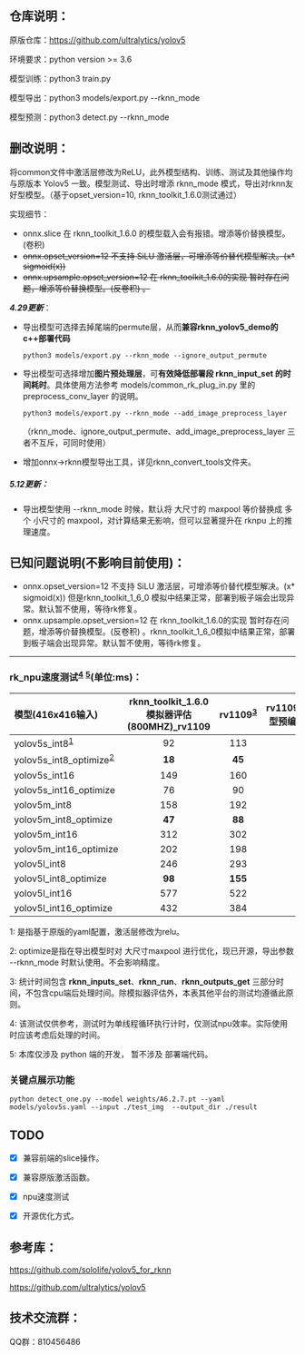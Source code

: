 ## 仓库说明：

原版仓库：https://github.com/ultralytics/yolov5

环境要求：python version >= 3.6

模型训练：python3 train.py

模型导出：python3 models/export.py --rknn_mode

模型预测：python3 detect.py --rknn_mode



## 删改说明：

​		将common文件中激活层修改为ReLU，此外模型结构、训练、测试及其他操作均与原版本 Yolov5 一致。模型测试、导出时增添 rknn_mode 模式，导出对rknn友好型模型。（基于opset_version=10, rknn_toolkit_1.6.0测试通过）

实现细节：

- onnx.slice 在 rknn_toolkit_1.6.0 的模型载入会有报错。增添等价替换模型。(卷积)
- ~~onnx.opset_version=12 不支持 SiLU 激活层，可增添等价替代模型解决。(x* sigmoid(x))~~
- ~~onnx.upsample.opset_version=12 在 rknn_toolkit_1.6.0的实现 暂时存在问题，增添等价替换模型。(反卷积) 。~~



***4.29更新***：

- 导出模型可选择去掉尾端的permute层，从而**兼容rknn_yolov5_demo的c++部署代码**

  `python3 models/export.py --rknn_mode --ignore_output_permute`

- 导出模型可选择增加**图片预处理层**，可**有效降低部署段 rknn_input_set 的时间耗时**。具体使用方法参考 models/common_rk_plug_in.py 里的 preprocess_conv_layer 的说明。

  `python3 models/export.py --rknn_mode --add_image_preprocess_layer`

  （rknn_mode、ignore_output_permute、add_image_preprocess_layer 三者不互斥，可同时使用）

- 增加onnx->rknn模型导出工具，详见rknn_convert_tools文件夹。



##### *5.12更新*：

- 导出模型使用 --rknn_mode 时候，默认将 大尺寸的 maxpool 等价替换成 多个 小尺寸的 maxpool，对计算结果无影响，但可以显著提升在 rknpu 上的推理速度。



## 已知问题说明(不影响目前使用)：

- onnx.opset_version=12 不支持 SiLU 激活层，可增添等价替代模型解决。(x* sigmoid(x)) 但是rknn_toolkit_1_6_0 模拟中结果正常，部署到板子端会出现异常。默认暂不使用，等待rk修复。
-  onnx.upsample.opset_version=12 在 rknn_toolkit_1.6.0的实现 暂时存在问题，增添等价替换模型。(反卷积) 。rknn_toolkit_1_6_0模拟中结果正常，部署到板子端会出现异常。默认暂不使用，等待rk修复。



------

### rk_npu速度测试<sup>[4](#脚注4)</sup> <sup>[5](#脚注5)</sup>(单位:ms)：

| 模型(416x416输入)         | rknn_toolkit_1.6.0模拟器评估(800MHZ)_rv1109 | rv1109<sup>[3](#脚注3)</sup> | rv1109(模型预编译) | rv1126  | rv1126(模型预编译) | rknn_toolkit_1.6.0模拟器评估(800MHZ)_rk1808 | rk1808 | rk1808(模型预编译) |
| :---------------------- | :-----------------------------------------: | :-------: | ------------------ | :-----: | :----------------: | :-----------------------------------------: | :----: | :----------------: |
| yolov5s_int8<sup>[1](#脚注1)</sup> |                     92                      |    113    |                    |   80    |         77         |                     89                      |   83   |         81         |
| yolov5s_int8_optimize<sup>[2](#脚注2)</sup> |                   **18**                    |  **45**   |                    | **36**  |       **33**       |                   **15**                    | **30** |       **29**       |
| yolov5s_int16           |                     149                     |    160    |                    |   110   |        108         |                     106                     |  178   |        174         |
| yolov5s_int16_optimize  |                     76                      |    90     |                    |   67    |         64         |                     32                      |  126   |        122         |
| yolov5m_int8            |                     158                     |    192    |                    |   132   |        120         |                     144                     |  132   |        123         |
| yolov5m_int8_optimize   |                   **47**                    |  **88**   |                    | **66**  |       **55**       |                   **33**                    | **54** |       **45**       |
| yolov5m_int16           |                     312                     |    302    |                    |   212   |        202         |                     187                     |  432   |        418         |
| yolov5m_int16_optimize  |                     202                     |    198    |                    |   147   |        137         |                     76                      |  354   |        344         |
| yolov5l_int8            |                     246                     |    293    |                    |   199   |                    |                     214                     |  192   |                    |
| yolov5l_int8_optimize   |                   **98**                    |  **155**  |                    | **110** |                    |                   **66**                    | **88** |                    |
| yolov5l_int16           |                     577                     |    522    |                    |   362   |                    |                     301                     |  697   |                    |
| yolov5l_int16_optimize  |                     432                     |    384    |                    |   275   |                    |                     154                     |  592   |                    |

<a name="脚注1">1</a>: 是指基于原版的yaml配置，激活层修改为relu。

<a name="脚注2">2</a>: optimize是指在导出模型时对 大尺寸maxpool 进行优化，现已开源，导出参数 --rknn_mode 时默认使用。不会影响精度。

<a name="脚注3">3</a>: 统计时间包含 **rknn_inputs_set**、**rknn_run**、**rknn_outputs_get** 三部分时间，不包含cpu端后处理时间。除模拟器评估外，本表其他平台的测试均遵循此原则。

<a name="脚注4">4</a>: 该测试仅供参考，测试时为单线程循环执行计时，仅测试npu效率。实际使用时应该考虑后处理的时间。

<a name="脚注5">5</a>: 本库仅涉及 python 端的开发， 暂不涉及 部署端代码。


### 关键点展示功能
  
`python detect_one.py --model weights/A6.2.7.pt --yaml models/yolov5s.yaml --input ./test_img  --output_dir ./result`

## TODO

- [x] 兼容前端的slice操作。
- [x] 兼容原版激活函数。
- [x] npu速度测试
- [x] 开源优化方式。



## 参考库：

https://github.com/soloIife/yolov5_for_rknn

https://github.com/ultralytics/yolov5



## 技术交流群：

QQ群：810456486

